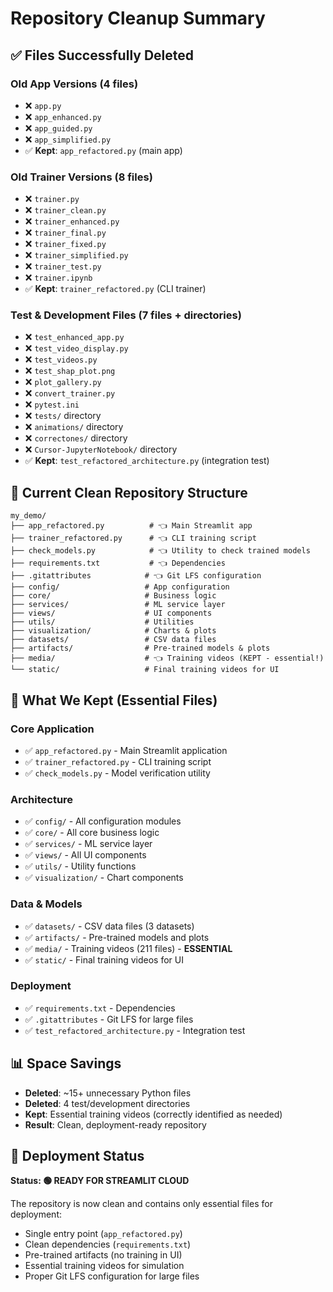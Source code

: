 # Repository Cleanup Summary

## ✅ Files Successfully Deleted

### Old App Versions (4 files)
- ❌ `app.py`
- ❌ `app_enhanced.py`
- ❌ `app_guided.py`
- ❌ `app_simplified.py`
- ✅ **Kept**: `app_refactored.py` (main app)

### Old Trainer Versions (8 files)
- ❌ `trainer.py`
- ❌ `trainer_clean.py`
- ❌ `trainer_enhanced.py`
- ❌ `trainer_final.py`
- ❌ `trainer_fixed.py`
- ❌ `trainer_simplified.py`
- ❌ `trainer_test.py`
- ❌ `trainer.ipynb`
- ✅ **Kept**: `trainer_refactored.py` (CLI trainer)

### Test & Development Files (7 files + directories)
- ❌ `test_enhanced_app.py`
- ❌ `test_video_display.py`
- ❌ `test_videos.py`
- ❌ `test_shap_plot.png`
- ❌ `plot_gallery.py`
- ❌ `convert_trainer.py`
- ❌ `pytest.ini`
- ❌ `tests/` directory
- ❌ `animations/` directory
- ❌ `correctones/` directory
- ❌ `Cursor-JupyterNotebook/` directory
- ✅ **Kept**: `test_refactored_architecture.py` (integration test)

## 📁 Current Clean Repository Structure

```
my_demo/
├── app_refactored.py          # 👈 Main Streamlit app
├── trainer_refactored.py      # 👈 CLI training script
├── check_models.py            # 👈 Utility to check trained models
├── requirements.txt           # 👈 Dependencies
├── .gitattributes            # 👈 Git LFS configuration
├── config/                   # App configuration
├── core/                     # Business logic
├── services/                 # ML service layer
├── views/                    # UI components
├── utils/                    # Utilities
├── visualization/            # Charts & plots
├── datasets/                 # CSV data files
├── artifacts/                # Pre-trained models & plots
├── media/                    # 👈 Training videos (KEPT - essential!)
└── static/                   # Final training videos for UI
```

## 🎯 What We Kept (Essential Files)

### Core Application
- ✅ `app_refactored.py` - Main Streamlit application
- ✅ `trainer_refactored.py` - CLI training script
- ✅ `check_models.py` - Model verification utility

### Architecture
- ✅ `config/` - All configuration modules
- ✅ `core/` - All core business logic
- ✅ `services/` - ML service layer
- ✅ `views/` - All UI components
- ✅ `utils/` - Utility functions
- ✅ `visualization/` - Chart components

### Data & Models
- ✅ `datasets/` - CSV data files (3 datasets)
- ✅ `artifacts/` - Pre-trained models and plots
- ✅ `media/` - Training videos (211 files) - **ESSENTIAL**
- ✅ `static/` - Final training videos for UI

### Deployment
- ✅ `requirements.txt` - Dependencies
- ✅ `.gitattributes` - Git LFS for large files
- ✅ `test_refactored_architecture.py` - Integration test

## 📊 Space Savings

- **Deleted**: ~15+ unnecessary Python files
- **Deleted**: 4 test/development directories
- **Kept**: Essential training videos (correctly identified as needed)
- **Result**: Clean, deployment-ready repository

## 🚀 Deployment Status

**Status: 🟢 READY FOR STREAMLIT CLOUD**

The repository is now clean and contains only essential files for deployment:
- Single entry point (`app_refactored.py`)
- Clean dependencies (`requirements.txt`)
- Pre-trained artifacts (no training in UI)
- Essential training videos for simulation
- Proper Git LFS configuration for large files
